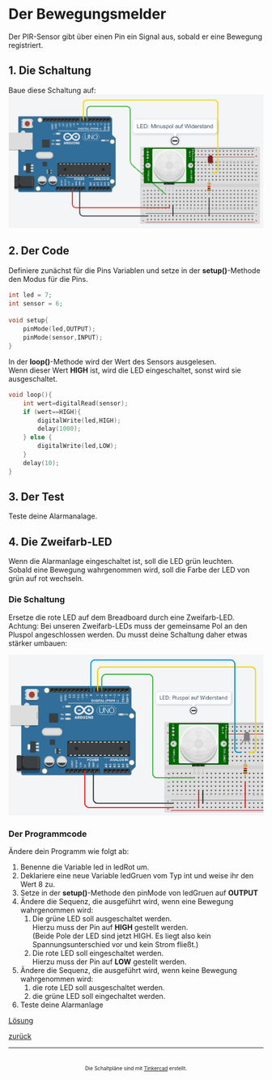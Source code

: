# Der Bewegungsmelder
Der PIR-Sensor gibt über einen Pin ein Signal aus, sobald er eine Bewegung registriert.
## 1. Die Schaltung
Baue diese Schaltung auf:
![Alt text](Screenshot_1.png)
## 2. Der Code
Definiere zunächst für die Pins Variablen und setze in der  **setup()**-Methode den Modus für die Pins.
```C++
int led = 7;
int sensor = 6;

void setup{
    pinMode(led,OUTPUT);
    pinMode(sensor,INPUT);
}

```
In der **loop()**-Methode wird der Wert des Sensors ausgelesen.  
Wenn dieser Wert **HIGH** ist, wird die LED eingeschaltet, sonst wird sie ausgeschaltet.
```C++
void loop(){
    int wert=digitalRead(sensor);
    if (wert==HIGH){
        digitalWrite(led,HIGH);
        delay(1000);
    } else {
        digitalWrite(led,LOW);
    }
    delay(10);
}
``` 
## 3. Der Test
Teste deine Alarmanalage. 

## 4. Die Zweifarb-LED
Wenn die Alarmanlage eingeschaltet ist, soll die LED grün leuchten.  
Sobald eine Bewegung wahrgenommen wird, soll die Farbe der LED von grün auf rot wechseln.  
### Die Schaltung
Ersetze die rote LED auf dem Breadboard durch eine Zweifarb-LED.  
Achtung: Bei unseren Zweifarb-LEDs muss der gemeinsame Pol an den Pluspol angeschlossen werden. Du musst deine Schaltung daher etwas stärker umbauen:  
  
![Alt text](Screenshot_2.png)
### Der Programmcode
Ändere dein Programm wie folgt ab:
1. Benenne die Variable led in ledRot um.
2. Deklariere eine neue Variable ledGruen vom Typ int und weise ihr den Wert 8 zu.
3. Setze in der **setup()**-Methode den pinMode von ledGruen auf **OUTPUT**
4. Ändere die Sequenz, die ausgeführt wird, wenn eine Bewegung wahrgenommen wird:
   1. Die grüne LED soll ausgeschaltet werden.  
      Hierzu muss der Pin auf **HIGH** gestellt werden.  
      (Beide Pole der LED sind jetzt HIGH. Es liegt also kein Spannungsunterschied vor und kein Strom fließt.)
   2. Die rote LED soll eingeschaltet werden.  
   Hierzu muss der Pin auf **LOW** gestellt werden.
5. Ändere die Sequenz, die ausgeführt wird, wenn keine Bewegung wahrgenommen wird:
   1. die rote LED soll ausgeschaltet werden.
   2. die grüne LED soll eingechaltet werden.
6. Teste deine Alarmanlage


[Lösung](loesung.html)  

[zurück](../index.html)

***

<footer style="font-size:x-small;text-align: center;
    padding: 10px;
    margin: 10px;
    height: 10%;
    ">


  Die Schaltpläne sind mit <a href="https://www.tinkercad.com/dashboard">Tinkercad</a> erstellt. 
</footer>